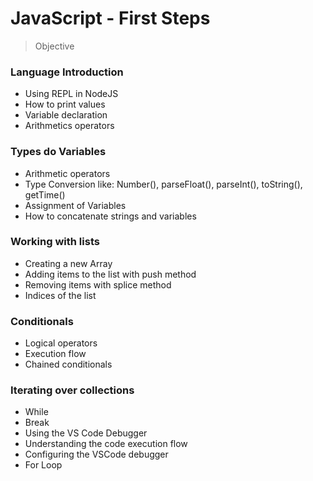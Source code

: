 # JavaScript - First Steps

> Objective

### Language Introduction
- Using REPL in NodeJS
- How to print values
- Variable declaration
- Arithmetics operators

### Types do Variables
- Arithmetic operators
- Type Conversion like: Number(), parseFloat(), parseInt(), toString(), getTime()
- Assignment of Variables
- How to concatenate strings and variables

### Working with lists
- Creating a new Array
- Adding items to the list with push method
- Removing items with splice method
- Indices of the list

### Conditionals
- Logical operators
- Execution flow
- Chained conditionals

### Iterating over collections
- While
- Break
- Using the VS Code Debugger
- Understanding the code execution flow
- Configuring the VSCode debugger
- For Loop
